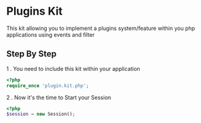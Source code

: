 # Plugins Kit

This kit allowing you to implement a plugins system/feature within you php applications using events and filter

## Step By Step
1 . You need to include this kit within your application
```php
<?php
require_once 'plugin.kit.php';
```
2 . Now it's the time to Start your Session
```php
<?php
$session = new Session();
``` 
